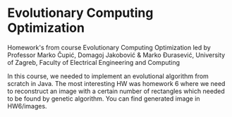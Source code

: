 # Evolutionary Computing Optimization

Homework's from course Evolutionary Computing Optimization led by Professor Marko Čupić, Domagoj Jakobović & Marko Đurasević, University of Zagreb, Faculty of Electrical Engineering and Computing

In this course, we needed to implement an evolutional algorithm from scratch in Java. The most interesting  HW was homework 6 where we need to reconstruct an image with a certain number of rectangles which needed to be found by genetic algorithm. You can find generated image in HW6/images.